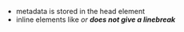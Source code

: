- metadata is stored in the head element
- inline elements like <em> or <strong> does not give a linebreak